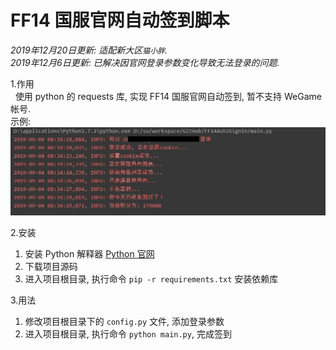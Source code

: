 #  FF14 国服官网自动签到脚本

*2019年12月20日更新: 适配新大区`猫小胖`.*  
*2019年12月6日更新: 已解决因官网登录参数变化导致无法登录的问题.*  

1.作用  
&nbsp;&nbsp;使用 python 的 requests 库, 实现 FF14 国服官网自动签到, 暂不支持 WeGame 帐号.  
示例:  
![示例](https://raw.githubusercontent.com/renchangjiu/image-bed/master/img/20200315123628.png)

2.安装
  1. 安装 Python 解释器 [Python 官网](https://www.python.org/)
  2. 下载项目源码
  3. 进入项目根目录, 执行命令 `pip -r requirements.txt` 安装依赖库

3.用法
  1. 修改项目根目录下的 `config.py` 文件, 添加登录参数
  2. 进入项目根目录, 执行命令 `python main.py`, 完成签到
